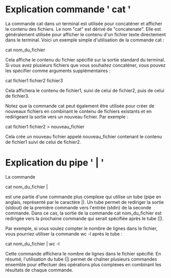 # Explication commande ' cat '

La commande cat dans un terminal est utilisée pour concaténer et afficher le contenu des fichiers. Le nom "cat" est dérivé de "concatenate". Elle est généralement utilisée pour afficher le contenu d'un fichier texte directement dans le terminal. Voici un exemple simple d'utilisation de la commande cat :

cat nom_du_fichier

Cela affiche le contenu du fichier spécifié sur la sortie standard du terminal. Si vous avez plusieurs fichiers que vous souhaitez concaténer, vous pouvez les spécifier comme arguments supplémentaires :

cat fichier1 fichier2 fichier3

Cela affichera le contenu de fichier1, suivi de celui de fichier2, puis de celui de fichier3.

Notez que la commande cat peut également être utilisée pour créer de nouveaux fichiers en combinant le contenu de fichiers existants et en redirigeant la sortie vers un nouveau fichier. Par exemple :

cat fichier1 fichier2 > nouveau_fichier

Cela crée un nouveau fichier appelé nouveau_fichier contenant le contenu de fichier1 suivi de celui de fichier2.

# Explication du pipe ' | '

La commande

cat nom_du_fichier |

est une partie d'une commande plus complexe qui utilise un tube (pipe en anglais, représenté par le caractère |). Un tube permet de rediriger la sortie (stdout) de la première commande vers l'entrée (stdin) de la seconde commande. Dans ce cas, la sortie de la commande cat nom_du_fichier est redirigée vers la prochaine commande qui serait spécifiée après le tube (|).

Par exemple, si vous voulez compter le nombre de lignes dans le fichier, vous pourriez utiliser la commande wc -l après le tube :

cat nom_du_fichier | wc -l

Cette commande affichera le nombre de lignes dans le fichier spécifié. En résumé, l'utilisation du tube (|) permet de chaîner plusieurs commandes ensemble pour effectuer des opérations plus complexes en combinant les résultats de chaque commande.

